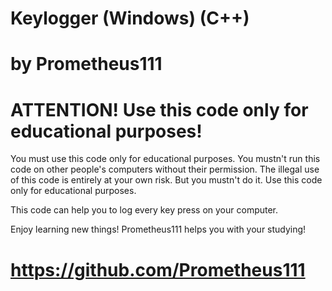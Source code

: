 # Keylogger (Windows) (C++)
# by Prometheus111

# ATTENTION! Use this code only for educational purposes! 
You must use this code only for educational purposes. 
You mustn't run this code on other people's computers without their permission. 
The illegal use of this code is entirely at your own risk. But you mustn't do it. 
Use this code only for educational purposes.

This code can help you to log every key press on your computer.

Enjoy learning new things! Prometheus111 helps you with your studying!
# https://github.com/Prometheus111 
